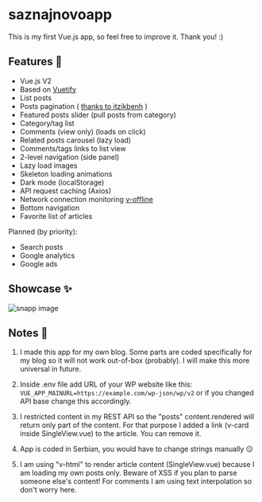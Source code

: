 # saznajnovoapp
This is my first Vue.js app, so feel free to improve it. Thank you! :)

## Features :cake:
- Vue.js V2
- Based on [Vuetify](https://vuetifyjs.com/)
- List posts
- Posts pagination ( [thanks to itzikbenh](https://gist.github.com/itzikbenh/90918f44b3f871d206e6f5dddaabcc49) )
- Featured posts slider (pull posts from category)
- Category/tag list
- Comments (view only) (loads on click)
- Related posts carousel (lazy load)
- Comments/tags links to list view
- 2-level navigation (side panel)
- Lazy load images
- Skeleton loading animations
- Dark mode (localStorage)
- API request caching (Axios)
- Network connection monitoring [v-offline](https://www.npmjs.com/package/v-offline)
- Bottom navigation
- Favorite list of articles

Planned (by priority):
- Search posts
- Google analytics
- Google ads

## Showcase :sparkles:
![snapp image](https://i.imgur.com/djxibda.png)

## Notes :thought_balloon:
1) I made this app for my own blog. Some parts are coded specifically for my blog so it will not work out-of-box (probably). I will make this more universal in future.

2) Inside .env file add URL of your WP website like this:
```VUE_APP_MAINURL=https://example.com/wp-json/wp/v2```
or if you changed API base change this accordingly.

3) I restricted content in my REST API so the "posts" content.rendered will return only part of the content. For that purpose I added a link (v-card inside SingleView.vue) to the article. You can remove it.

4) App is coded in Serbian, you would have to change strings manually :neutral_face:

5) I am using "v-html" to render article content (SingleView.vue) because I am loading my own posts only. Beware of XSS if you plan to parse someone else's content! For comments I am using text interpolation so don't worry here.
